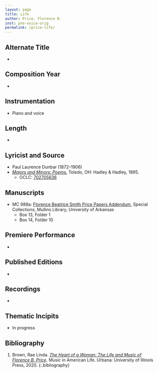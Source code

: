 ```yaml
---
layout: page
title: Life
author: Price, Florence B.
inst: pno-voice-orig
permalink: /price-life/
---
```


## Alternate Title
- 

## Composition Year
- 

## Instrumentation
- Piano and voice

## Length
- 

## Lyricist and Source
- Paul Laurence Dunbar (1872&ndash;1906)
- [*Majors and Minors: Poems*.](https://books.google.com/books?id=PvMpAAAAYAAJ) Toledo, OH: Hadley & Hadley, 1895.
    * OCLC: <a href="https://search.worldcat.org/title/702705636" target="_blank">702705636</a>

## Manuscripts
- MC 988a: <a href="https://uark.as.atlas-sys.com/repositories/2/resources/1522" target="_blank">Florence Beatrice Smith Price Papers Addendum</a>, Special Collections, Mullins Library, University of Arkansas
    * Box 13, Folder 1
    * Box 14, Folder 10

## Premiere Performance
- 

## Published Editions
- 

## Recordings
- 

## Thematic Incipits
- In progress

## Bibliography
1. Brown, Rae Linda. <a href="https://www.worldcat.org/title/1122800180" target="_blank">*The Heart of a Woman: The Life and Music of Florence B. Price*</a>. Music in American Life. Urbana: University of Illinois Press, 2020.
{:.bibliography}
